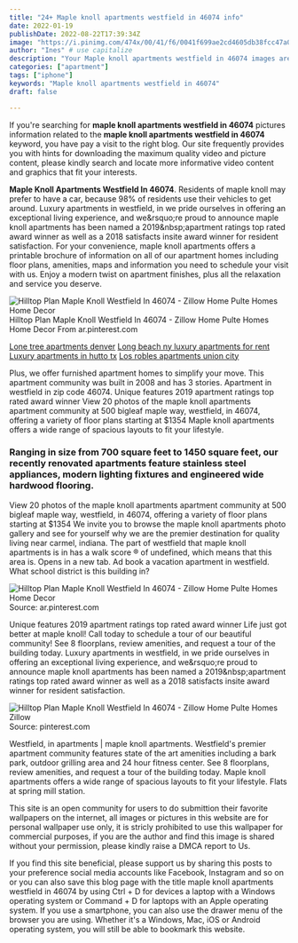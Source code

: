 ```yaml
---
title: "24+ Maple knoll apartments westfield in 46074 info"
date: 2022-01-19
publishDate: 2022-08-22T17:39:34Z
image: "https://i.pinimg.com/474x/00/41/f6/0041f699ae2cd4605db38fcc47a044fd.jpg"
author: "Ines" # use capitalize
description: "Your Maple knoll apartments westfield in 46074 images are available in this site. Maple knoll apartments westfield in 46074 are a topic that is being searched for and liked by netizens today. You can Get the Maple knoll apartments westfield in 46074 files here. Download all royalty-free images."
categories: ["apartment"]
tags: ["iphone"]
keywords: "Maple knoll apartments westfield in 46074"
draft: false

---
```


If you're searching for **maple knoll apartments westfield in 46074** pictures information related to the **maple knoll apartments westfield in 46074** keyword, you have pay a visit to the right  blog.  Our site frequently  provides you with  hints  for downloading  the maximum  quality video and picture  content, please kindly search and locate more informative video content and graphics  that fit your interests.

**Maple Knoll Apartments Westfield In 46074**. Residents of maple knoll may prefer to have a car, because 98% of residents use their vehicles to get around. Luxury apartments in westfield, in we pride ourselves in offering an exceptional living experience, and we&amp;rsquo;re proud to announce maple knoll apartments has been named a 2019&amp;nbsp;apartment ratings top rated award winner as well as a 2018 satisfacts insite award winner for resident satisfaction. For your convenience, maple knoll apartments offers a printable brochure of information on all of our apartment homes including floor plans, amenities, maps and information you need to schedule your visit with us. Enjoy a modern twist on apartment finishes, plus all the relaxation and service you deserve.

![Hilltop Plan Maple Knoll Westfield In 46074 - Zillow Home Pulte Homes Home Decor](https://i.pinimg.com/474x/cd/e2/d7/cde2d7ec25c5a75cbe24fe2ba33a60c5.jpg "Hilltop Plan Maple Knoll Westfield In 46074 - Zillow Home Pulte Homes Home Decor")
Hilltop Plan Maple Knoll Westfield In 46074 - Zillow Home Pulte Homes Home Decor From ar.pinterest.com

[Lone tree apartments denver](/lone-tree-apartments-denver/)
[Long beach ny luxury apartments for rent](/long-beach-ny-luxury-apartments-for-rent/)
[Luxury apartments in hutto tx](/luxury-apartments-in-hutto-tx/)
[Los robles apartments union city](/los-robles-apartments-union-city/)

Plus, we offer furnished apartment homes to simplify your move. This apartment community was built in 2008 and has 3 stories. Apartment in westfield in zip code 46074. Unique features 2019 apartment ratings top rated award winner View 20 photos of the maple knoll apartments apartment community at 500 bigleaf maple way, westfield, in 46074, offering a variety of floor plans starting at $1354 Maple knoll apartments offers a wide range of spacious layouts to fit your lifestyle.

### Ranging in size from 700 square feet to 1450 square feet, our recently renovated apartments feature stainless steel appliances, modern lighting fixtures and engineered wide hardwood flooring.

View 20 photos of the maple knoll apartments apartment community at 500 bigleaf maple way, westfield, in 46074, offering a variety of floor plans starting at $1354 We invite you to browse the maple knoll apartments photo gallery and see for yourself why we are the premier destination for quality living near carmel, indiana. The part of westfield that maple knoll apartments is in has a walk score ® of undefined, which means that this area is. Opens in a new tab. Ad book a vacation apartment in westfield. What school district is this building in?


![Hilltop Plan Maple Knoll Westfield In 46074 - Zillow Home Pulte Homes Home Decor](https://i.pinimg.com/474x/cd/e2/d7/cde2d7ec25c5a75cbe24fe2ba33a60c5.jpg "Hilltop Plan Maple Knoll Westfield In 46074 - Zillow Home Pulte Homes Home Decor")
Source: ar.pinterest.com

Unique features 2019 apartment ratings top rated award winner Life just got better at maple knoll! Call today to schedule a tour of our beautiful community! See 8 floorplans, review amenities, and request a tour of the building today. Luxury apartments in westfield, in we pride ourselves in offering an exceptional living experience, and we&amp;rsquo;re proud to announce maple knoll apartments has been named a 2019&amp;nbsp;apartment ratings top rated award winner as well as a 2018 satisfacts insite award winner for resident satisfaction.

![Hilltop Plan Maple Knoll Westfield In 46074 - Zillow Home Pulte Homes Zillow](https://i.pinimg.com/474x/00/41/f6/0041f699ae2cd4605db38fcc47a044fd.jpg "Hilltop Plan Maple Knoll Westfield In 46074 - Zillow Home Pulte Homes Zillow")
Source: pinterest.com

Westfield, in apartments | maple knoll apartments. Westfield&#039;s premier apartment community features state of the art amenities including a bark park, outdoor grilling area and 24 hour fitness center. See 8 floorplans, review amenities, and request a tour of the building today. Maple knoll apartments offers a wide range of spacious layouts to fit your lifestyle. Flats at spring mill station.

This site is an open community for users to do submittion their favorite wallpapers on the internet, all images or pictures in this website are for personal wallpaper use only, it is stricly prohibited to use this wallpaper for commercial purposes, if you are the author and find this image is shared without your permission, please kindly raise a DMCA report to Us.

If you find this site beneficial, please support us by sharing this posts to your preference social media accounts like Facebook, Instagram and so on or you can also save this blog page with the title maple knoll apartments westfield in 46074 by using Ctrl + D for devices a laptop with a Windows operating system or Command + D for laptops with an Apple operating system. If you use a smartphone, you can also use the drawer menu of the browser you are using. Whether it's a Windows, Mac, iOS or Android operating system, you will still be able to bookmark this website.
